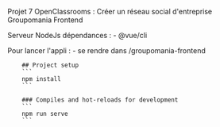 Projet 7 OpenClassrooms : Créer un réseau social d'entreprise Groupomania
Frontend

Serveur NodeJs dépendances :
    - @vue/cli
   
Pour lancer l'appli :
        - se rendre dans /groupomania-frontend

        ## Project setup
        ```
        npm install
        ```
        
        ### Compiles and hot-reloads for development
        ```
        npm run serve
        ```